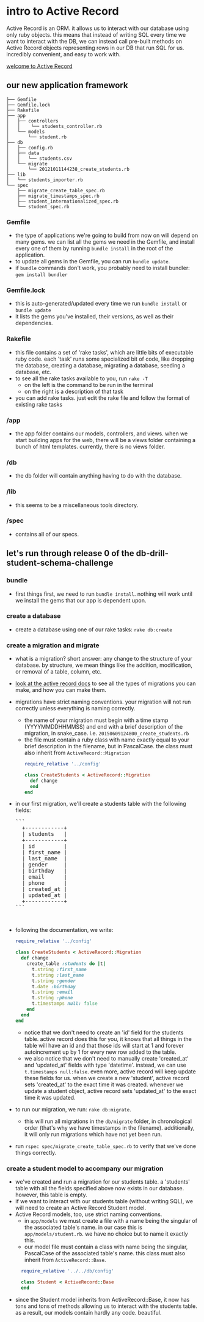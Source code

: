 # intro to Active Record

Active Record is an ORM. it allows us to interact with our database using only ruby objects. this means that instead of writing SQL every time we want to interact with the DB, we can instead call pre-built methods on Active Record objects representing rows in our DB that run SQL for us. incredibly convenient, and easy to work with. 

[welcome to Active Record](http://guides.rubyonrails.org/active_record_basics.html)

## our new application framework
```
├── Gemfile
├── Gemfile.lock
├── Rakefile
├── app
│   ├── controllers
│   │    └── students_controller.rb
│   └── models
│       └── student.rb
├── db
│   ├── config.rb
│   ├── data
│   │   └── students.csv
│   └── migrate
│       └── 20121011144238_create_students.rb
├── lib
│   └── students_importer.rb
└── spec
    ├── migrate_create_table_spec.rb
    ├── migrate_timestamps_spec.rb
    ├── student_internationalized_spec.rb
    └── student_spec.rb
```
### Gemfile
  - the type of applications we're going to build from now on will depend on many gems. we can list all the gems we need in the Gemfile, and install every one of them by running ```bundle install``` in the root of the application.
  - to update all gems in the Gemfile, you can run ```bundle update```.
  - if ```bundle``` commands don't work, you probably need to install bundler: ```gem install bundler```

### Gemfile.lock
  - this is auto-generated/updated every time we run ```bundle install``` or ```bundle update```
  - it lists the gems you've installed, their versions, as well as their dependencies.

### Rakefile
  - this file contains a set of 'rake tasks', which are little bits of executable ruby code. each 'task' runs some specialized bit of code, like dropping the database, creating a database, migrating a database, seeding a database, etc.
  - to see all the rake tasks available to you, run ```rake -T```
    - on the left is the command to be run in the terminal
    - on the right is a description of that task
  - you can add rake tasks. just edit the rake file and follow the format of existing rake tasks

### /app
  - the app folder contains our models, controllers, and views. when we start building apps for the web, there will be a views folder containing a bunch of html templates. currently, there is no views folder.

### /db
  - the db folder will contain anything having to do with the database.

### /lib 
  - this seems to be a miscellaneous tools directory.

### /spec
  - contains all of our specs.

## let's run through release 0 of the db-drill-student-schema-challenge

### bundle
  - first things first, we need to run ```bundle install```. nothing will work until we install the gems that our app is dependent upon.

### create a database
- create a database using one of our rake tasks: ```rake db:create```

### create a migration and migrate
- what is a migration? short answer: any change to the structure of your database. by structure, we mean things like the addition, modification, or removal of a table, column, etc. 
- [look at the active record docs](http://edgeguides.rubyonrails.org/active_record_migrations.html) to see all the types of migrations you can make, and how you can make them.
- migrations have strict naming conventions. your migration will not run correctly unless everything is naming correctly. 
  - the name of your migration must begin with a time stamp (YYYYMMDDHHMMSS) and end with a brief description of the migration, in snake_case. i.e. ```20150609124800_create_students.rb```
  - the file must contain a ruby class with name exactly equal to your brief description in the filename, but in PascalCase. the class must also inherit from ```ActiveRecord::Migration```
    ```ruby
    require_relative '../config'

    class CreateStudents < ActiveRecord::Migration
      def change
      end
    end
    ```
- in our first migration, we'll create a students table with the following fields:
  <pre>
  ```
    +------------+
    | students   |
    +------------+
    | id         |
    | first_name |
    | last_name  |
    | gender     |
    | birthday   |
    | email      |
    | phone      |
    | created_at |
    | updated_at |
    +------------+
  ```
  <pre>
- following the documentation, we write:
  ```ruby 
  require_relative '../config'

  class CreateStudents < ActiveRecord::Migration
    def change
      create_table :students do |t|
        t.string :first_name
        t.string :last_name
        t.string :gender
        t.date :birthday
        t.string :email
        t.string :phone
        t.timestamps null: false
      end
    end
  end
  ```
    - notice that we don't need to create an 'id' field for the students table. active record does this for you, it knows that all things in the table will have an id and that those ids will start at 1 and forever autoincrement up by 1 for every new row added to the table. 
    - we also notice that we don't need to manually create 'created_at' and 'updated_at' fields with type 'datetime'. instead, we can use ```t.timestamps null:false```. even more, active record will keep update these fields for us. when we create a new 'student', active record sets 'created_at' to the exact time it was created. whenever we update a student object, active record sets 'updated_at' to the exact time it was updated.

- to run our migration, we run: ```rake db:migrate```. 
  - this will run all migrations in the ```db/migrate``` folder, in chronological order (that's why we have timestamps in the filename). additionally, it will only run migrations which have not yet been run.
- run ```rspec spec/migrate_create_table_spec.rb``` to verify that we've done things correctly.

### create a student model to accompany our migration
- we've created and run a migration for our students table. a 'students' table with all the fields specified above now exists in our database. however, this table is empty.
- if we want to interact with our students table (without writing SQL), we will need to create an Active Record Student model.
- Active Record models, too, use strict naming conventions. 
  - in ```app/models``` we must create a file with a name being the singular of the associated table's name. in our case this is ```app/models/student.rb```. we have no choice but to name it exactly this.
  - our model file must contain a class with name being the singular, PascalCase of the associated table's name. this class must also inherit from ```ActiveRecord::Base```.
  ```ruby
    require_relative '../../db/config'
  
    class Student < ActiveRecord::Base
    end
  ```
- since the Student model inherits from ActiveRecord::Base, it now has tons and tons of methods allowing us to interact with the students table. as a result, our models contain hardly any code. beautiful.
